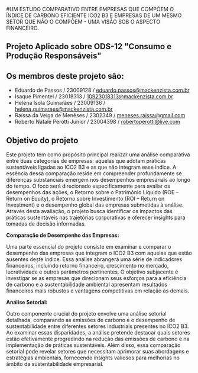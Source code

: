 #UM ESTUDO COMPARATIVO ENTRE EMPRESAS QUE COMPÕEM O ÍNDICE DE CARBONO EFICIENTE ICO2 B3 E EMPRESAS DE UM MESMO SETOR QUE NÃO O COMPÕEM - UMA VISÃO SOB O ASPECTO FINANCEIRO. 

## Projeto Aplicado sobre ODS-12 "Consumo e Produção Responsáveis"
## **Os membros deste projeto são:**
- Eduardo de Passos / 23009128 / eduardo.passos@mackenzista.com.br 
- Isaque Pimentel / 23018313 / 10923018313@mackenzista.com.br
- Helena Isola Guimarães / 23009136 / helena.guimaraes@mackenzista.com.br
- Raíssa da Veiga de Menêses / 2302349 / meneses.raissa@gmail.com
- Roberto Natale Perotti Junior / 23004398 / robertoperotti@live.com
## **Objetivo do projeto**

Este projeto tem como propósito principal realizar uma análise comparativa entre duas categorias de empresas: aquelas que adotam práticas sustentáveis ligadas ao ICO2 B3 e as que não integram esse índice. A essência dessa comparação reside em compreender profundamente se diferenças substanciais emergem nos desempenhos empresariais ao longo do tempo. O foco será direcionado especificamente para avaliar os desempenhos das ações, o Retorno sobre o Patrimônio Líquido (ROE – Return on Equity), o Retorno sobre Investimento (ROI – Return on Investment) e o desempenho global das empresas submetidas à análise. Através desta avaliação, o projeto busca identificar os impactos das práticas sustentáveis nas trajetórias corporativas e oferecer insights para tomadas de decisão informadas. 

**Comparação de Desempenho das Empresas:**

Uma parte essencial do projeto consiste em examinar e comparar o desempenho das empresas que integram o ICO2 B3 com aquelas que estão ausentes deste índice. Essa análise abrangerá uma série de indicadores financeiros, incluindo retorno financeiro, crescimento no mercado, lucratividade e outros parâmetros pertinentes. O objetivo subjacente é investigar se as empresas que direcionam seus esforços para a eficiência de carbono e a sustentabilidade ambiental apresentam resultados financeiros mais robustos e vantagens competitivas em relação às demais.

**Análise Setorial:**

Outro componente crucial do projeto envolve uma análise setorial detalhada, comparando as emissões de carbono e o desempenho de sustentabilidade entre diferentes setores industriais presentes no ICO2 B3. Ao examinar essas disparidades, a análise pretende destacar quais setores estão efetivamente progredindo na redução das emissões de carbono e na implementação de práticas sustentáveis. Além disso, essa comparação setorial pode revelar setores que necessitam aprimorar suas abordagens e estratégias ambientais, fornecendo insights valiosos para melhorias no âmbito da sustentabilidade empresarial.
<!-- ## **Dados utilizados e ferramentas necessárias** -->


